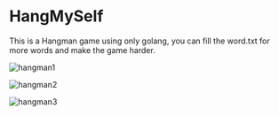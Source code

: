 # HangMySelf

This is a Hangman game using only golang, you can fill the word.txt for more words and make the game harder.


![hangman1](https://user-images.githubusercontent.com/102300908/225769437-14626da5-3ee5-408c-b9cd-e57b378bd5bb.png)


![hangman2](https://user-images.githubusercontent.com/102300908/225769736-c17229a0-d0ef-43fe-831c-a73c7639523c.png)


![hangman3](https://user-images.githubusercontent.com/102300908/225769877-5b9c5e42-3012-46d2-b200-e7cb29be64ba.png)
